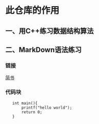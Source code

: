 # 此仓库的作用

## 一、用C++练习数据结构算法
## 二、MarkDown语法练习
### 链接
[简书](http://jianshu.com)
### 代码块
 ```
    int main(){
        printf("hello world");
        return 0;
    }
```
## 
